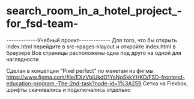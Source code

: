 # search_room_in_a_hotel_project_-for_fsd-team-

-------------Учебный проект-------------
Для того, что бы открыть index.html перейдите в src->pages->layout и откройте index.html в браузере
Все страницы расположены одна под друго на одной для наглядности

Сделан в концепции "Pixel perfect" по макетам из фигмы https://www.figma.com/file/EXzVbiUkdO1YaNgSkkYHKD/FSD-frontend-education-program.-The-2nd-task?node-id=1%3A259
Сетка на Flexbox, шрифты скачивались и подключались отдельно
